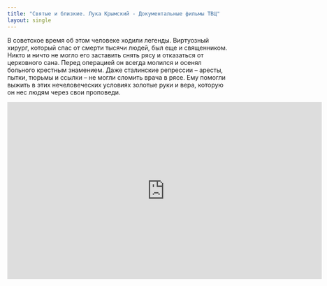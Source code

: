 ```yaml
---
title: "Святые и близкие. Лука Крымский - Документальные фильмы ТВЦ"
layout: single
---
```



В советское время об этом человеке ходили легенды. Виртуозный хирург, который спас от смерти тысячи людей, был еще и священником. Никто и ничто не могло его заставить снять рясу и отказаться от церковного сана. Перед операцией он всегда молился и осенял больного крестным знамением. Даже сталинские репрессии – аресты, пытки, тюрьмы и ссылки – не могли сломить врача в рясе. Ему помогли выжить в этих нечеловеческих условиях золотые руки и вера, которую он нес людям через свои проповеди.
 

<iframe width="720" height="405" src="https://rutube.ru/play/embed/c5f5739c54fd6020642bcc2ec6e19d5c" frameBorder="0" allow="clipboard-write; autoplay" webkitAllowFullScreen mozallowfullscreen allowFullScreen></iframe>